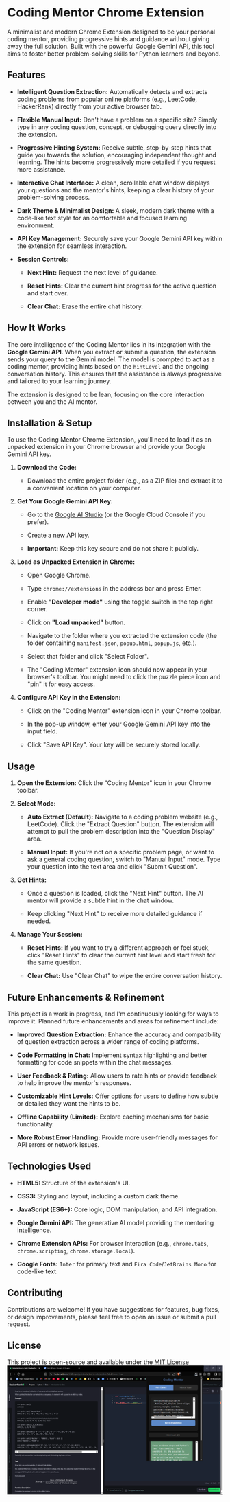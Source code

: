 # Coding Mentor Chrome Extension

A minimalist and modern Chrome Extension designed to be your personal coding mentor, providing progressive hints and guidance without giving away the full solution. Built with the powerful Google Gemini API, this tool aims to foster better problem-solving skills for Python learners and beyond.

## Features

* **Intelligent Question Extraction:** Automatically detects and extracts coding problems from popular online platforms (e.g., LeetCode, HackerRank) directly from your active browser tab.

* **Flexible Manual Input:** Don't have a problem on a specific site? Simply type in any coding question, concept, or debugging query directly into the extension.

* **Progressive Hinting System:** Receive subtle, step-by-step hints that guide you towards the solution, encouraging independent thought and learning. The hints become progressively more detailed if you request more assistance.

* **Interactive Chat Interface:** A clean, scrollable chat window displays your questions and the mentor's hints, keeping a clear history of your problem-solving process.

* **Dark Theme & Minimalist Design:** A sleek, modern dark theme with a code-like text style for an comfortable and focused learning environment.

* **API Key Management:** Securely save your Google Gemini API key within the extension for seamless interaction.

* **Session Controls:**

    * **Next Hint:** Request the next level of guidance.

    * **Reset Hints:** Clear the current hint progress for the active question and start over.

    * **Clear Chat:** Erase the entire chat history.

## How It Works

The core intelligence of the Coding Mentor lies in its integration with the **Google Gemini API**. When you extract or submit a question, the extension sends your query to the Gemini model. The model is prompted to act as a coding mentor, providing hints based on the `hintLevel` and the ongoing conversation history. This ensures that the assistance is always progressive and tailored to your learning journey.

The extension is designed to be lean, focusing on the core interaction between you and the AI mentor.

## Installation & Setup

To use the Coding Mentor Chrome Extension, you'll need to load it as an unpacked extension in your Chrome browser and provide your Google Gemini API key.

1.  **Download the Code:**

    * Download the entire project folder (e.g., as a ZIP file) and extract it to a convenient location on your computer.

2.  **Get Your Google Gemini API Key:**

    * Go to the [Google AI Studio](https://aistudio.google.com/app/apikey) (or the Google Cloud Console if you prefer).

    * Create a new API key.

    * **Important:** Keep this key secure and do not share it publicly.

3.  **Load as Unpacked Extension in Chrome:**

    * Open Google Chrome.

    * Type `chrome://extensions` in the address bar and press Enter.

    * Enable **"Developer mode"** using the toggle switch in the top right corner.

    * Click on **"Load unpacked"** button.

    * Navigate to the folder where you extracted the extension code (the folder containing `manifest.json`, `popup.html`, `popup.js`, etc.).

    * Select that folder and click "Select Folder".

    * The "Coding Mentor" extension icon should now appear in your browser's toolbar. You might need to click the puzzle piece icon and "pin" it for easy access.

4.  **Configure API Key in the Extension:**

    * Click on the "Coding Mentor" extension icon in your Chrome toolbar.

    * In the pop-up window, enter your Google Gemini API key into the input field.

    * Click "Save API Key". Your key will be securely stored locally.

## Usage

1.  **Open the Extension:** Click the "Coding Mentor" icon in your Chrome toolbar.

2.  **Select Mode:**

    * **Auto Extract (Default):** Navigate to a coding problem website (e.g., LeetCode). Click the "Extract Question" button. The extension will attempt to pull the problem description into the "Question Display" area.

    * **Manual Input:** If you're not on a specific problem page, or want to ask a general coding question, switch to "Manual Input" mode. Type your question into the text area and click "Submit Question".

3.  **Get Hints:**

    * Once a question is loaded, click the "Next Hint" button. The AI mentor will provide a subtle hint in the chat window.

    * Keep clicking "Next Hint" to receive more detailed guidance if needed.

4.  **Manage Your Session:**

    * **Reset Hints:** If you want to try a different approach or feel stuck, click "Reset Hints" to clear the current hint level and start fresh for the same question.

    * **Clear Chat:** Use "Clear Chat" to wipe the entire conversation history.

## Future Enhancements & Refinement

This project is a work in progress, and I'm continuously looking for ways to improve it. Planned future enhancements and areas for refinement include:

* **Improved Question Extraction:** Enhance the accuracy and compatibility of question extraction across a wider range of coding platforms.

* **Code Formatting in Chat:** Implement syntax highlighting and better formatting for code snippets within the chat messages.

* **User Feedback & Rating:** Allow users to rate hints or provide feedback to help improve the mentor's responses.

* **Customizable Hint Levels:** Offer options for users to define how subtle or detailed they want the hints to be.

* **Offline Capability (Limited):** Explore caching mechanisms for basic functionality.

* **More Robust Error Handling:** Provide more user-friendly messages for API errors or network issues.

## Technologies Used

* **HTML5:** Structure of the extension's UI.

* **CSS3:** Styling and layout, including a custom dark theme.

* **JavaScript (ES6+):** Core logic, DOM manipulation, and API integration.

* **Google Gemini API:** The generative AI model providing the mentoring intelligence.

* **Chrome Extension APIs:** For browser interaction (e.g., `chrome.tabs`, `chrome.scripting`, `chrome.storage.local`).

* **Google Fonts:** `Inter` for primary text and `Fira Code`/`JetBrains Mono` for code-like text.

## Contributing

Contributions are welcome! If you have suggestions for features, bug fixes, or design improvements, please feel free to open an issue or submit a pull request.

## License

This project is open-source and available under the [MIT License](https://www.google.com/search?q=LICENSE)
![Coding Mentor Extension Screenshot](https://github.com/ansariwaleed/coding-mentor/blob/main/png.png)
